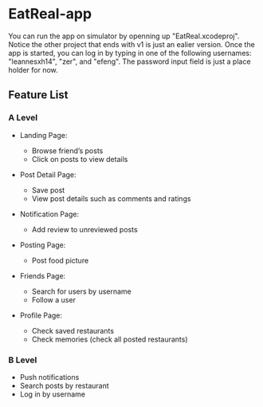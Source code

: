 # EatReal-app
You can run the app on simulator by openning up "EatReal.xcodeproj". Notice the other project that ends with v1 is just an ealier version. Once the app is started, you can log in by typing in one of the following usernames: "leannesxh14", "zer", and "efeng". The password input field is just a place holder for now.

## Feature List
### A Level
- Landing Page: 
  - Browse friend’s posts
  - Click on posts to view details

- Post Detail Page: 
  - Save post
  - View post details such as comments and ratings

- Notification Page: 
  - Add review to unreviewed posts

- Posting Page:
  - Post food picture

- Friends Page:
  - Search for users by username
  - Follow a user

- Profile Page:
  - Check saved restaurants
  - Check memories (check all posted restaurants)


### B Level
- Push notifications
- Search posts by restaurant
- Log in by username
